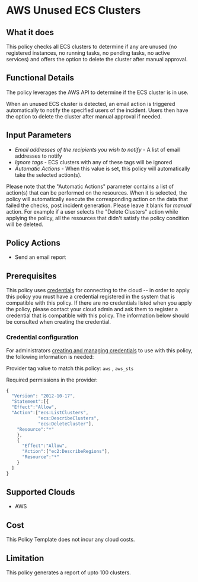 # AWS Unused ECS Clusters

## What it does

This policy checks all ECS clusters to determine if any are unused (no registered instances, no running tasks, no pending tasks, no active services) and offers the option to delete the cluster after manual approval.

## Functional Details

The policy leverages the AWS API to determine if the ECS cluster is in use.

When an unused ECS cluster is detected, an email action is triggered automatically to notify the specified users of the incident. Users then have the option to delete the cluster after manual approval if needed.

## Input Parameters

- *Email addresses of the recipients you wish to notify* - A list of email addresses to notify
- *Ignore tags* - ECS clusters with any of these tags will be ignored
- *Automatic Actions* - When this value is set, this policy will automatically take the selected action(s).

Please note that the "Automatic Actions" parameter contains a list of action(s) that can be performed on the resources. When it is selected, the policy will automatically execute the corresponding action on the data that failed the checks, post incident generation. Please leave it blank for *manual* action.
For example if a user selects the "Delete Clusters" action while applying the policy, all the resources that didn't satisfy the policy condition will be deleted.

## Policy Actions

- Send an email report

## Prerequisites

This policy uses [credentials](https://docs.rightscale.com/policies/users/guides/credential_management.html) for connecting to the cloud -- in order to apply this policy you must have a credential registered in the system that is compatible with this policy. If there are no credentials listed when you apply the policy, please contact your cloud admin and ask them to register a credential that is compatible with this policy. The information below should be consulted when creating the credential.

### Credential configuration

For administrators [creating and managing credentials](https://docs.rightscale.com/policies/users/guides/credential_management.html) to use with this policy, the following information is needed:

Provider tag value to match this policy: `aws` , `aws_sts`

Required permissions in the provider:

```javascript
{
  "Version": "2012-10-17",
  "Statement":[{
  "Effect":"Allow",
  "Action":["ecs:ListClusters",
            "ecs:DescribeClusters",
            "ecs:DeleteCluster"],
    "Resource":"*"
    },
    {
      "Effect":"Allow",
      "Action":["ec2:DescribeRegions"],
      "Resource":"*"
    }
  ]
}
```

## Supported Clouds

- AWS

## Cost

This Policy Template does not incur any cloud costs.

## Limitation

This policy generates a report of upto 100 clusters.
